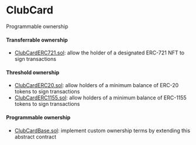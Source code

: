 # ClubCard

Programmable ownership

#### Transferrable ownership

- [ClubCardERC721.sol](contracts/ClubCardERC721.sol): allow the holder of a designated ERC-721 NFT to sign transactions

#### Threshold ownership

- [ClubCardERC20.sol](contracts/ClubCardERC20.sol): allow holders of a minimum balance of ERC-20 tokens to sign transactions
- [ClubCardERC1155.sol](contracts/ClubCardERC1155.sol): allow holders of a minimum balance of ERC-1155 tokens to sign transactions

#### Programmable ownership

- [ClubCardBase.sol](contracts/ClubCardBase.sol): implement custom ownership terms by extending this abstract contract
